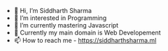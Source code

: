 - 👋 Hi, I’m Siddharth Sharma
- 👀 I’m interested in Programming
- 🌱 I’m currently mastering Javascript
- 🚩 Currently my main domain is Web Developement
- 📫 How to reach me - 
      https://siddharthsharma.ml
      

<!---
JadugarKalakaboola/JadugarKalakaboola is a ✨ special ✨ repository because its `README.md` (this file) appears on your GitHub profile.
You can click the Preview link to take a look at your changes.
--->
